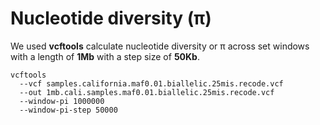 # Nucleotide diversity (π)
We used **vcftools** calculate nucleotide diversity or π across set windows with a length of **1Mb** with a step size of **50Kb**.

```
vcftools
  --vcf samples.california.maf0.01.biallelic.25mis.recode.vcf
  --out 1mb.cali.samples.maf0.01.biallelic.25mis.recode.vcf
  --window-pi 1000000
  --window-pi-step 50000
```
